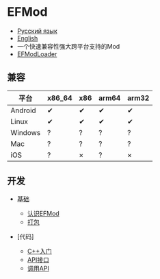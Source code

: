 # EFMod

* [Русский язык](README-ru.md)
* [English](README-en.md)
* 一个快速兼容性强大跨平台支持的Mod
* [EFModLoader](https://github.com/2079541547/EFModLoader)

## 兼容


| 平台    | x86_64 | x86 | arm64 | arm32 |
| ------- | ------ | --- | ----- | ----- |
| Android | ✔     | ✔  | ✔    | ✔    |
| Linux   | ✔     | ✔  | ✔    | ✔    |
| Windows | ?      | ?   | ?     | ?     |
| Mac     | ?      | ?   | ?     | ?     |
| iOS     | ?      | ×  | ?     | ×    |

## 开发

- [基础](./documents/zh/GettingStarted/)
  - [认识EFMod](./documents/zh/GettingStarted/BUILD.md)
  - [打包](./documents/zh/GettingStarted/EFMOD.md)
  
- [代码]
  - [C++入门](https://github.com/2079541547/C-CPP-QuickGrave)
  - [API接口](./documents/zh/Code/API_Interface.md)
  - [调用API](./documents/zh/Code/Call_API.md)
